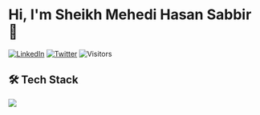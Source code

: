 # Hi, I'm Sheikh Mehedi Hasan Sabbir 👋

[![LinkedIn](https://img.shields.io/badge/LinkedIn-0077B5?style=for-the-badge&logo=linkedin&logoColor=white)](https://linkedin.com/in/yourusername)
[![Twitter](https://img.shields.io/badge/Twitter-1DA1F2?style=for-the-badge&logo=twitter&logoColor=white)](https://twitter.com/yourusername)
![Visitors](https://visitor-badge.glitch.me/badge?page_id=sheikhsabbir1.sheikhsabbir1)

## 🛠️ Tech Stack
<img src="https://skillicons.dev/icons?i=react,nodejs,python,git,aws" />


